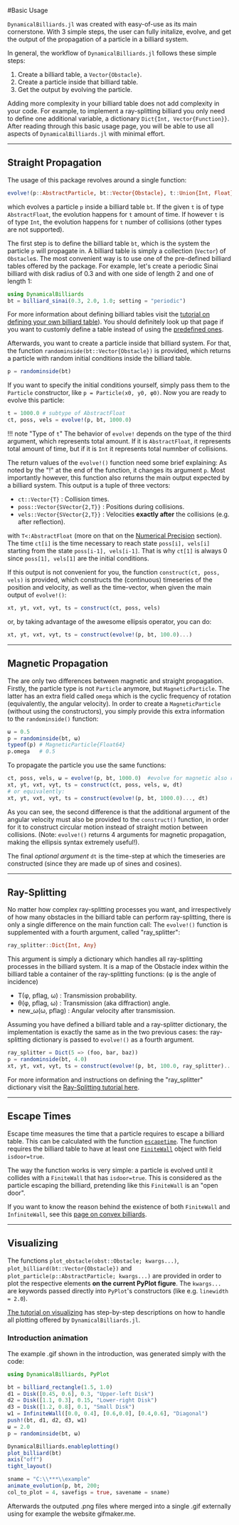 #Basic Usage

`DynamicalBilliards.jl` was created with easy-of-use as its main cornerstone.
With 3 simple steps, the user can fully initalize, evolve, and get the output of the propagation of a particle in a billiard system.

In general, the workflow of `DynamicalBilliards.jl` follows these simple steps:
1. Create a billiard table, a `Vector{Obstacle}`.
2. Create a particle inside that billiard table.
3. Get the output by evolving the particle.

Adding more complexity in your billiard table does not add complexity in your code. For example, to implement a ray-splitting billiard
you only need to define one additional variable, a dictionary `Dict{Int, Vector{Function}}`. After reading through this basic usage page,
you will be able to use all aspects of `DynamicalBilliards.jl` with minimal effort.

---

## Straight Propagation

The usage of this package revolves around a single function:
```julia
evolve!(p::AbstractParticle, bt::Vector{Obstacle}, t::Union{Int, Float})
```
which evolves a particle `p` inside a billiard table `bt`. If the given `t` is of type `AbstractFloat`, the evolution happens for `t` amount of time. If however `t` is of type `Int`, the evolution happens for `t` number of collisions (other types are not supported).

The first step is to define the billiard table `bt`, which is the system the particle `p` will propagate in.
A billiard table is simply a collection (`Vector`) of `Obstacle`s. The most convenient way is to use
one of the pre-defined billiard tables offered by the package. For example, let's create a periodic Sinai
billiard with disk radius of 0.3 and with one side of length 2 and one of length 1:
```julia
using DynamicalBilliards
bt = billiard_sinai(0.3, 2.0, 1.0; setting = "periodic")
```
For more information about defining billiard tables visit the [tutorial on defining your own billiard table](/tutorials/billiard_table)). You should definitely look up that page
if you want to customly define a table instead of using the [predefined ones](basic/library/#standard-billiards).

Afterwards, you want to create a particle inside that billiard system.
For that, the function `randominside(bt::Vector{Obstacle})` is provided, which returns a particle with random initial conditions inside the billiard table.
```julia
p = randominside(bt)
```
If you want to specify the initial conditions yourself, simply pass them to the `Particle` constructor, like `p = Particle(x0, y0, φ0)`.
Now you are ready to evolve this particle:
```julia
t = 1000.0 # subtype of AbstractFloat
ct, poss, vels = evolve!(p, bt, 1000.0)
```

!!! note "Type of `t`"
    The behavior of `evolve!` depends on the type of the third argument,
    which represents total amount. If it is `AbstractFloat`, it represents total amount of time, but if it is `Int` it represents total numnber of collisions.

The return values of the `evolve!()` function need some brief explaining: As noted by the "!" at the end of the function, it changes its argument `p`.
Most importantly however, this function also returns the main output expected by a billiard system. This output is a tuple of three vectors:
* `ct::Vector{T}` : Collision times.
* `poss::Vector{SVector{2,T}}` : Positions during collisions.
* `vels::Vector{SVector{2,T}}` : Velocities **exactly after** the collisions (e.g. after reflection).

with `T<:AbstractFloat` (more on that on the [Numerical Precision](/physics/#numerical-precision) section). The time `ct[i]` is the time necessary to reach state `poss[i], vels[i]` starting from the
state `poss[i-1], vels[i-1]`. That is why `ct[1]` is always 0 since `poss[1], vels[1]` are
the initial conditions.

If this output is not convenient for you, the function `construct(ct, poss, vels)` is provided,
which constructs the (continuous) timeseries of the position and velocity, as well as the time-vector, when given the main output of `evolve!()`:
```julia
xt, yt, vxt, vyt, ts = construct(ct, poss, vels)
```
or, by taking advantage of the awesome ellipsis operator, you can do:
```julia
xt, yt, vxt, vyt, ts = construct(evolve!(p, bt, 100.0)...)
```

---

## Magnetic Propagation

The are only two differences between magnetic and straight propagation.
Firstly, the particle type is not `Particle` anymore, but `MagneticParticle`.
The latter has an extra field called `omega` which is the cyclic frequency of rotation
(equivalently, the angular velocity). In order to create a `MagneticParticle` (without using the constructors),
you simply provide this extra information to the `randominside()` function:
```julia
ω = 0.5
p = randominside(bt, ω)
typeof(p) # MagneticParticle{Float64}
p.omega   # 0.5
```
To propagate the particle you use the same functions:
```julia
ct, poss, vels, ω = evolve!(p, bt, 1000.0)  #evolve for magnetic also returns ω
xt, yt, vxt, vyt, ts = construct(ct, poss, vels, ω, dt)
# or equivalently:
xt, yt, vxt, vyt, ts = construct(evolve!(p, bt, 1000.0)..., dt)
```
As you can see, the second difference is that the additional argument of the angular velocity must also be provided
to the `construct()` function, in order for it to construct circular motion instead of straight motion between collisions.
(Note: `evolve!()` returns 4 arguments for magnetic propagation, making the ellipsis syntax extremely useful!).

The final *optional argument* `dt` is the time-step at which the timeseries are constructed
(since they are made up of sines and cosines).

---

## Ray-Splitting

No matter how complex ray-splitting processes you want, and irrespectively of
how many obstacles in the billiard table can perform ray-splitting, there is only
a single difference on the main function call:
The `evolve!()` function is supplemented with a fourth argument, called "ray_splitter":
```julia
ray_splitter::Dict{Int, Any}
```
This argument is simply a dictionary which handles all ray-splitting processes in the billiard system.
It is a map of the Obstacle index within the billiard table a container of the
ray-splitting functions: (φ is the angle of incidence)
* T(φ, pflag, ω) : Transmission probability.
* θ(φ, pflag, ω) : Transmission (aka diffraction) angle.
* new_ω(ω, pflag) : Angular velocity after transmission.

Assuming you have defined a billiard table and a ray-splitter dictionary, the implementation is exactly the same as in the two previous cases: the ray-splitting dictionary is passed to `evolve!()` as a fourth argument.
```julia
ray_splitter = Dict(5 => (foo, bar, baz))
p = randominside(bt, 4.0)
xt, yt, vxt, vyt, ts = construct(evolve!(p, bt, 100.0, ray_splitter)..., 0.01)
```

For more information and instructions on defining the "ray_splitter" dictionary visit the [Ray-Splitting tutorial here](/tutorials/ray-splitting).

---

## Escape Times
Escape time measures the time that a particle requires to escape a billiard table.
This can be calculated with the function [`escapetime`](@ref). The function requires
the billiard table to have at least one [`FiniteWall`](@ref) object with field
`isdoor=true`.

The way the function works is very simple: a particle is evolved until it collides with a `FiniteWall` that has `isdoor=true`. This is considered as the particle escaping the billiard, pretending like this `FiniteWall` is an "open door".

If you want to know the reason behind the existence of both
`FiniteWall` and `InfiniteWall`, see this [page on convex billiards](/tutorials/billiard_table/#convex-billiards).


---
## Visualizing

The functions `plot_obstacle(obst::Obstacle; kwargs...)`, `plot_billiard(bt::Vector{Obstacle})` and `plot_particle(p::AbstractParticle; kwargs...)` are provided in order to plot the respective elements **on the current PyPlot figure**. The `kwargs...` are keywords passed directly into `PyPlot`'s constructors (like e.g. `linewidth = 2.0`).

[The tutorial on visualizing](/tutorials/visualizing) has step-by-step descriptions on how to handle all plotting offered by `DynamicalBilliards.jl`.

### Introduction animation

The example .gif shown in the introduction, was generated simply with the code:
```julia
using DynamicalBilliards, PyPlot

bt = billiard_rectangle(1.5, 1.0)
d1 = Disk([0.45, 0.6], 0.3, "Upper-left Disk")
d2 = Disk([1.1, 0.3], 0.15, "Lower-right Disk")
d3 = Disk([1.2, 0.8], 0.1, "Small Disk")
w1 = InfiniteWall([0.0, 0.4], [0.6,0.0], [0.4,0.6], "Diagonal")
push!(bt, d1, d2, d3, w1)
ω = 2.0
p = randominside(bt, ω)

DynamicalBilliards.enableplotting()
plot_billiard(bt)
axis("off")
tight_layout()

sname = "C:\\***\\example"
animate_evolution(p, bt, 200;
col_to_plot = 4, savefigs = true, savename = sname)
```
Afterwards the outputed .png files where merged into a single .gif externally using for example the website gifmaker.me.
